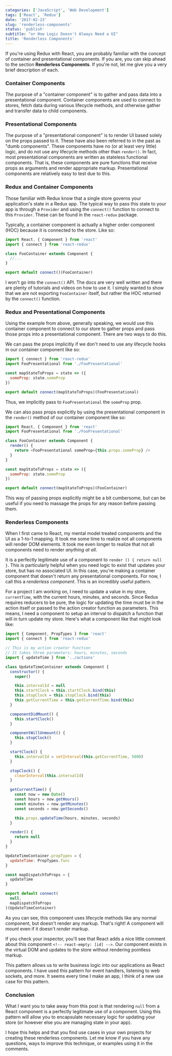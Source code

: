 ```yaml
---
categories: ['JavaScript', 'Web Development']
tags: ['React', 'Redux']
date: '2017-02-23'
slug: 'renderless-components'
status: 'publish'
subtitle: "or How Logic Doesn't Always Need a UI"
title: 'Renderless Components'
---
```


If you're using Redux with React, you are probably familiar with the concept of container and presentational components. If you are, you can skip ahead to the section **Renderless Components**. If you're not, let me give you a very brief description of each.

### Container Components

The purpose of a "container component" is to gather and pass data into a presentational component. Container components are used to connect to stores, fetch data during various lifecycle methods, and otherwise gather and transfer data to child components.

### Presentational Components

The purpose of a "presentational component" is to render UI based solely on the props passed to it. These have also been referred to in the past as "dumb components". These components have no (or at least very little) logic, and do not use any lifecycle methods other than `render()`. In fact, most presentational components are written as stateless functional components. That is, these components are pure functions that receive props as arguments and render appropriate markup. Presentational components are relatively easy to test due to this.

### Redux and Container Components

Those familiar with Redux know that a single store governs your application's state in a Redux app. The typical way to pass this state to your app is through a `Provider` and using the `connect()` function to connect to this `Provider`. These can be found in the `react-redux` package.

Typically, a container component is actually a higher order component (HOC) because it is connected to the store. Like so:

```javascript
import React, { Component } from 'react'
import { connect } from 'react-redux'

class FooContainer extends Component {
  //...
}

export default connect()(FooContainer)
```

I won't go into the `connect()` API. The docs are very well written and there are plenty of tutorials and videos on how to use it. I simply wanted to show that we are not exporting `FooContainer` itself, but rather the HOC returned by the `connect()` function.

### Redux and Presentational Components

Using the example from above, generally speaking, we would use this container component to connect to our store to gather props and pass those props into a presentational component. There are two ways to do this.

We can pass the props implicitly if we don't need to use any lifecycle hooks in our container component like so:

```javascript
import { connect } from 'react-redux'
import FooPresentational from './FooPresentational'

const mapStateToProps = state => ({
  someProp: state.someProp
})

export default connect(mapStateToProps)(FooPresentational)
```

Thus, we implicitly pass to `FooPresentational` the `someProp` prop.

We can also pass props explicitly by using the presentational component in the `render()` method of our container component like so:

```javascript
import React, { Component } from 'react'
import FooPresentational from './FooPresentational'

class FooContainer extends Component {
  render() {
    return <FooPresentational someProp={this.props.someProp} />
  }
}

const mapStateToProps = state => ({
  someProp: state.someProp
})

export default connect(mapStateToProps)(FooContainer)
```

This way of passing props explicitly might be a bit cumbersome, but can be useful if you need to massage the props for any reason before passing them.

### Renderless Components

When I first came to React, my mental model treated components and the UI as a 1-to-1 mapping. It took me some time to realize not all components will render DOM elements. It took me even longer to realize that not all components need to render _anything at all_.

It is a perfectly legitimate use of a component to `render () { return null }`. This is particularly helpful when you need logic to exist that updates your store, but has no associated UI. In this case, you're making a container component that doesn't return any presentational components. For now, I call this a _renderless component_. This is an incredibly useful pattern.

For a project I am working on, I need to update a value in my store, `currentTime`, with the current hours, minutes, and seconds. Since Redux requires reducers to be pure, the logic for updating the time must be in the action itself or passed to the action creator function as parameters. This means, I need a component to setup an interval to dispatch a function that will in turn update my store. Here's what a component like that might look like:

```javascript
import { Component, PropTypes } from 'react'
import { connect } from 'react-redux'

// This is my action creator function
// It takes three parameters: hours, minutes, seconds
import { updateTime } from '../actions'

class UpdateTimeContainer extends Component {
  constructor() {
    super()

    this.intervalId = null
    this.startClock = this.startClock.bind(this)
    this.stopClock = this.stopClock.bind(this)
    this.getCurrentTime = this.getCurrentTime.bind(this)
  }

  componentDidMount() {
    this.startClock()
  }

  componentWillUnmount() {
    this.stopClock()
  }

  startClock() {
    this.intervalId = setInterval(this.getCurrentTime, 5000)
  }

  stopClock() {
    clearInterval(this.intervalId)
  }

  getCurrentTime() {
    const now = new Date()
    const hours = now.getHours()
    const minutes = now.getMinutes()
    const seconds = now.getSeconds()

    this.props.updateTime(hours, minutes, seconds)
  }

  render() {
    return null
  }
}

UpdateTimeContainer.propTypes = {
  updateTime: PropTypes.func
}

const mapDispatchToProps = {
  updateTime
}

export default connect(
  null,
  mapDispatchToProps
)(UpdateTimeContainer)
```

As you can see, this component uses lifecycle methods like any normal component, but doesn't render any markup. That's right! A component will _mount_ even if it doesn't _render_ markup.

If you check your inspector, you'll see that React adds a nice little comment about this component `<!-- react-empty: [id] -->`. Our component exists in the virtual DOM and updates to the store without rendering pointless markup.

This pattern allows us to write business logic into our applications as React components. I have used this pattern for event handlers, listening to web sockets, and more. It seems every time I make an app, I think of a new use case for this pattern.

### Conclusion

What I want you to take away from this post is that rendering `null` from a React component is a perfectly legitimate use of a component. Using this pattern will allow you to encapsulate necessary logic for updating your store (or however else you are managing state in your app).

I hope this helps and that you find use cases in your own projects for creating these renderless components. Let me know if you have any questions, ways to improve this technique, or examples using it in the comments.
